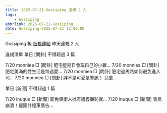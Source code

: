 ```yaml
---
title: 2025-07-21-Gossiping 違規 2 人
tags:
    - Gossiping
abbrlink: 2025-07-21-Gossiping
date: Gossiping-2025-07-21 12:00:00
---
```

Gossiping 板 [板規連結](https://www.ptt.cc/bbs/Gossiping/M.1637425085.A.07D.html)
昨天違規 2 人
<!-- more -->

違規清單
單日 [問卦] 不得超過 3 篇

7/20 monniea □ [問卦] 肥宅星期日會玩自己的小雞…
7/20 monniea □ [問卦] 肥宅美滿的性生活是每週愛…
7/20 monniea □ [問卦] 肥宅過馬路如何避免進入司…
7/20 monniea □ [問卦] 胖不是可愛是警訊！ 兒童…

單日 [新聞] 不得超過 1 篇

7/20 inuque □ [新聞] 罷免領銜人批有禮義廉恥就…
7/20 inuque □ [新聞] 青鳥崩潰！罷團計程車廣告…